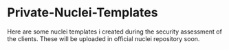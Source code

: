 # Private-Nuclei-Templates

Here are some nuclei templates i created during the security assessment of the clients.
These will be uploaded in official nuclei repository soon.
